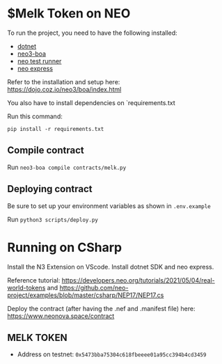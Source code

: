 # $Melk Token on NEO

To run the project, you need to have the following installed:
- [dotnet](https://dotnet.microsoft.com/en-us/download/dotnet)
- [neo3-boa](https://github.com/CityOfZion/neo3-boa/tree/master)
- [neo test runner](https://github.com/ngdenterprise/neo-test#neo-test-runner)
- [neo express](https://github.com/neo-project/neo-express#installation)

Refer to the installation and setup here: https://dojo.coz.io/neo3/boa/index.html

You also have to install dependencies on `requirements.txt

Run this command:

`pip install -r requirements.txt`

## Compile contract

Run `neo3-boa compile contracts/melk.py`

## Deploying contract

Be sure to set up your environment variables as shown in `.env.example`

Run `python3 scripts/deploy.py`


# Running on CSharp

Install the N3 Extension on VScode.
Install dotnet SDK and neo express.

Reference tutorial: https://developers.neo.org/tutorials/2021/05/04/real-world-tokens and
https://github.com/neo-project/examples/blob/master/csharp/NEP17/NEP17.cs

Deploy the contract (after having the .nef and .manifest file) here: https://www.neonova.space/contract


## MELK TOKEN

- Address on testnet: `0x5473bba75304c618fbeeee01a95cc394b4cd3459`


